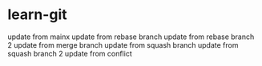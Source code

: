 # learn-git

update from mainx
update from rebase branch
update from rebase branch 2
update from merge branch
update from squash branch
update from squash branch 2
update from conflict

